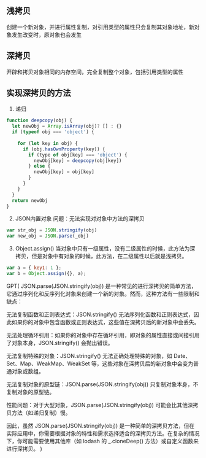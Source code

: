 

## 浅拷贝
创建一个新对象，并进行属性复制，对引用类型的属性只会复制其对象地址，新对象发生改变时，原对象也会发生
## 深拷贝
开辟和拷贝对象相同的内存空间，完全复制整个对象，包括引用类型的属性

## 实现深拷贝的方法

1. 递归
```js
function deepcopy(obj) {
  let newObj = Array.isArray(obj)? [] : {}
  if (typeof obj === 'object') {
    
    for (let key in obj) {
      if (obj.hasOwnProperty(key)) {
        if (type of obj[key] === 'object') {
          newObj[key] = deepcopy(obj[key])
        } else {
          newObj[key] = obj[key]
        }
      }
    }
  }
  return newObj
}
```

2. JSON内置对象
问题：无法实现对对象中方法的深拷贝
```js
var str_obj = JSON.stringify(obj)
var new_obj = JSON.parse(_obj)
```

3. Object.assign()
当对象中只有一级属性，没有二级属性的时候，此方法为深拷贝，但是对象中有对象的时候，此方法，在二级属性以后就是浅拷贝。
```js
var a = { key1: 1 };
var b = Object.assign({}, a);
```

GPT(
  JSON.parse(JSON.stringify(obj)) 是一种常见的进行深拷贝的简单方法，它通过序列化和反序列化对象来创建一个新的对象。然而，这种方法有一些限制和缺点：

无法复制函数和正则表达式：JSON.stringify() 无法序列化函数和正则表达式，因此如果你的对象中包含函数或正则表达式，这些值在深拷贝后的新对象中会丢失。

无法处理循环引用：如果你的对象中存在循环引用，即对象的属性直接或间接引用了对象本身，JSON.stringify() 会抛出错误。

无法复制特殊的对象：JSON.stringify() 无法正确处理特殊的对象，如 Date、Set、Map、WeakMap、WeakSet 等，这些对象在深拷贝后的新对象中会变为普通对象或数组。

无法复制对象的原型链：JSON.parse(JSON.stringify(obj)) 只复制对象本身，不复制对象的原型链。

性能问题：对于大型对象，JSON.parse(JSON.stringify(obj)) 可能会比其他深拷贝方法（如递归复制）慢。

因此，虽然 JSON.parse(JSON.stringify(obj)) 是一种简单的深拷贝方法，但在实际应用中，你需要根据对象的特性和需求选择适合的深拷贝方法。在复杂的情况下，你可能需要使用其他库（如 lodash 的 _.cloneDeep() 方法）或自定义函数来进行深拷贝。
)

